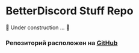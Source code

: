 # BetterDiscord Stuff Repo

🚧 Under construction ... 🚧
### Репозиторий расположен на [GitHub](https://github.com/ponfertato/BetterDiscord-Stuff)

